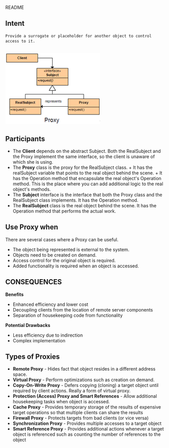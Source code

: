 README

## Intent ##
	Provide a surrogate or placeholder for another object to control access to it.

##
![alt text](./Images/Proxy.md.png "Proxy")
##

## Participants ##

+	The **Client** depends on the abstract Subject. Both the RealSubject and the Proxy implement the same interface, so the client is unaware of which she is using.
+	The **Proxy** class is the proxy for the RealSubject class.
		+	It has the realSubject variable that points to the real object behind the scene.
		+	It has the Operation method that encapsulate the real object's Operation method. This is the place where you can add additional logic to the real object's methods.
+	The **Subject** interface is the interface that both the Proxy class and the RealSubject class implements. It has the Operation method.
+	The **RealSubject** class is the real object behind the scene. It has the Operation method that performs the actual work.

## Use Proxy when
There are several cases where a Proxy can be useful.

+	The object being represented is external to the system.
+	Objects need to be created on demand.
+	Access control for the original object is required.
+	Added functionality is required when an object is accessed.

## CONSEQUENCES ##

**Benefits**

+	Enhanced efficiency and lower cost
+	Decoupling clients from the location of remote server components
+	Separation of housekeeping code from functionality

**Potential Drawbacks**

+	Less efficiency due to indirection
+	Complex implementation



## Types of Proxies

+	**Remote Proxy** - Hides fact that object resides in a different address space.
+	**Virtual Proxy** - Perform optimizations such as creation on demand.
+	**Copy-On-Write Proxy** - Defers copying (cloning) a target object until required by client actions. Really a form of virtual proxy.
+	**Protection (Access) Proxy and Smart References** - Allow additional housekeeping tasks when object is accessed.
+	**Cache Proxy** - Provides temporary storage of the results of expensive target operations so that multiple clients can share the results
+	**Firewall Proxy** - Protects targets from bad clients (or vice versa)
+	**Synchronization Proxy** - Provides multiple accesses to a target object
+	**Smart Reference Proxy** - Provides additional actions whenever a target object is referenced such as counting the number of references to the object
